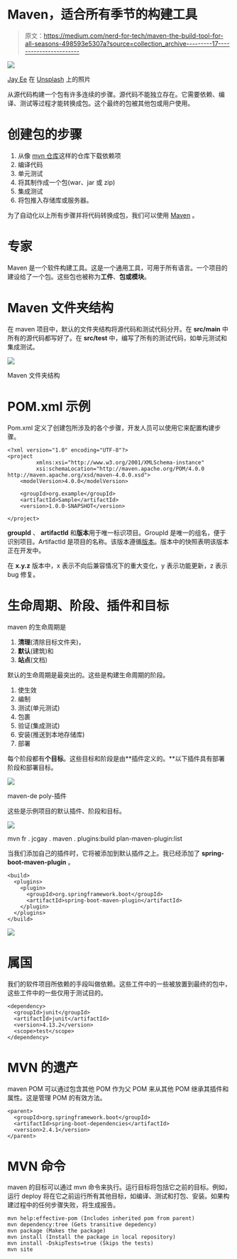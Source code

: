 # Maven，适合所有季节的构建工具

> 原文：<https://medium.com/nerd-for-tech/maven-the-build-tool-for-all-seasons-498593e5307a?source=collection_archive---------17----------------------->

![](img/336d8743b37493c93b697e9aba783faa.png)

[Jay Ee](https://unsplash.com/@da_b_da?utm_source=unsplash&utm_medium=referral&utm_content=creditCopyText) 在 [Unsplash](https://unsplash.com/s/photos/scaffolding?utm_source=unsplash&utm_medium=referral&utm_content=creditCopyText) 上的照片

从源代码构建一个包有许多连续的步骤。源代码不能独立存在。它需要依赖、编译、测试等过程才能转换成包。这个最终的包被其他包或用户使用。

# 创建包的步骤

1.  从像 [mvn 仓库](https://mvnrepository.com)这样的仓库下载依赖项
2.  编译代码
3.  单元测试
4.  将其制作成一个包(war、jar 或 zip)
5.  集成测试
6.  将包推入存储库或服务器。

为了自动化以上所有步骤并将代码转换成包，我们可以使用 [Maven](https://maven.apache.org/index.html) 。

# 专家

Maven 是一个软件构建工具。这是一个通用工具，可用于所有语言。一个项目的建设给了一个包。这些包也被称为**工件**、**包或模块**。

# Maven 文件夹结构

在 maven 项目中，默认的文件夹结构将源代码和测试代码分开。在 **src/main** 中所有的源代码都写好了。在 **src/test** 中，编写了所有的测试代码，如单元测试和集成测试。

![](img/205bebc60fc8a160cdb255cf9c9dbc95.png)

Maven 文件夹结构

# POM.xml 示例

Pom.xml 定义了创建包所涉及的各个步骤，开发人员可以使用它来配置构建步骤。

```
<?xml version="1.0" encoding="UTF-8"?>
<project 
         xmlns:xsi="http://www.w3.org/2001/XMLSchema-instance"
         xsi:schemaLocation="http://maven.apache.org/POM/4.0.0 http://maven.apache.org/xsd/maven-4.0.0.xsd">
    <modelVersion>4.0.0</modelVersion>

    <groupId>org.example</groupId>
    <artifactId>Sample</artifactId>
    <version>1.0.0-SNAPSHOT</version>

</project>
```

**groupId** 、 **artifactId** 和**版本**用于唯一标识项目。GroupId 是唯一的组名，便于识别项目。ArtifactId 是项目的名称。该版本遵循[版本](https://semver.org)。版本中的快照表明该版本正在开发中。

在 **x.y.z** 版本中，x 表示不向后兼容情况下的重大变化，y 表示功能更新，z 表示 bug 修复。

# 生命周期、阶段、插件和目标

maven 的生命周期是

1.  **清理**(清除目标文件夹)，
2.  **默认**(建筑)和
3.  **站点**(文档)

默认的生命周期是最突出的。这些是构建生命周期的阶段。

1.  使生效
2.  编制
3.  测试(单元测试)
4.  包裹
5.  验证(集成测试)
6.  安装(推送到本地存储库)
7.  部署

每个阶段都有**个目标**。这些目标和阶段是由**插件定义的。**以下插件具有部署阶段和部署目标。

![](img/ae16774acf9eb84a49e8a71ca18984d5.png)

maven-de poly-插件

这些是示例项目的默认插件、阶段和目标。

![](img/80de2b1898b63d9fdf5474a30784d4ae.png)

mvn fr . jcgay . maven . plugins:build plan-maven-plugin:list

当我们添加自己的插件时，它将被添加到默认插件之上。我已经添加了 **spring-boot-maven-plugin** 。

```
<build>
  <plugins>
    <plugin>
      <groupId>org.springframework.boot</groupId>
      <artifactId>spring-boot-maven-plugin</artifactId>
    </plugin>
  </plugins>
</build>
```

![](img/91ca918b5f056f120f496a4f651259d3.png)

# 属国

我们的软件项目所依赖的手段叫做依赖。这些工件中的一些被放置到最终的包中，这些工件中的一些仅用于测试目的。

```
<dependency>
  <groupId>junit</groupId>
  <artifactId>junit</artifactId>
  <version>4.13.2</version>
  <scope>test</scope>
</dependency>
```

# MVN 的遗产

maven POM 可以通过包含其他 POM 作为父 POM 来从其他 POM 继承其插件和属性。这是管理 POM 的有效方法。

```
<parent>
  <groupId>org.springframework.boot</groupId>
  <artifactId>spring-boot-dependencies</artifactId>
  <version>2.4.1</version>
</parent>
```

# MVN 命令

maven 的目标可以通过 mvn 命令来执行。运行目标将包括它之前的目标。例如，运行 deploy 将在它之前运行所有其他目标，如编译、测试和打包、安装。如果构建过程中的任何步骤失败，将生成报告。

```
mvn help:effective-pom (Includes inherited pom from parent)
mvn dependency:tree (Gets transitive depedency)
mvn package (Makes the package)
mvn install (Install the package in local repository)
mvn install -DskipTests=true (Skips the tests)
mvn site
```